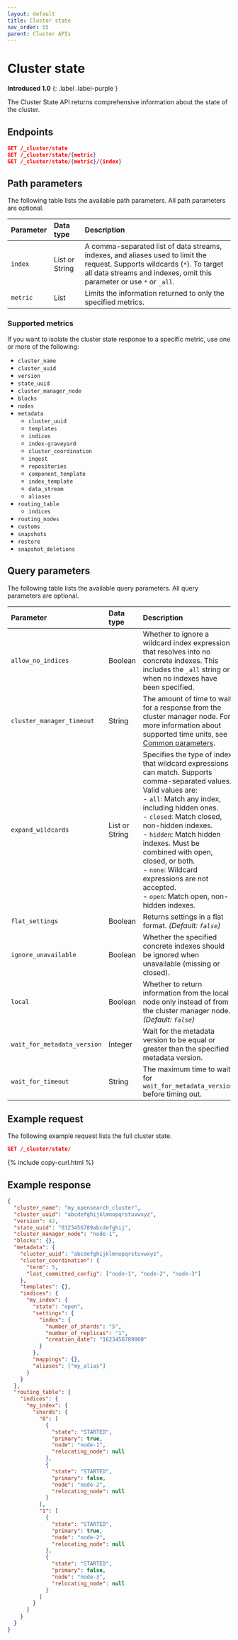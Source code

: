 ```yaml
---
layout: default
title: Cluster state
nav_order: 55
parent: Cluster APIs
---
```


# Cluster state
**Introduced 1.0**
{: .label .label-purple }

The Cluster State API returns comprehensive information about the state of the cluster.

<!-- spec_insert_start
api: cluster.state
component: endpoints
-->
## Endpoints
```json
GET /_cluster/state
GET /_cluster/state/{metric}
GET /_cluster/state/{metric}/{index}
```
<!-- spec_insert_end -->

<!-- spec_insert_start
api: cluster.state
component: path_parameters
-->
## Path parameters

The following table lists the available path parameters. All path parameters are optional.

| Parameter | Data type | Description |
| :--- | :--- | :--- |
| `index` | List or String | A comma-separated list of data streams, indexes, and aliases used to limit the request. Supports wildcards (`*`). To target all data streams and indexes, omit this parameter or use `*` or `_all`. |
| `metric` | List | Limits the information returned to only the specified metrics. |

<!-- spec_insert_end -->

### Supported metrics

If you want to isolate the cluster state response to a specific metric, use one or more of the following:

- `cluster_name`
- `cluster_uuid`
- `version`
- `state_uuid`
- `cluster_manager_node`
- `blocks`
- `nodes`
- `metadata`
  - `cluster_uuid`
  - `templates`
  - `indices`
  - `index-graveyard`
  - `cluster_coordination`
  - `ingest`
  - `repositories`
  - `component_template`
  - `index_template`
  - `data_stream`
  - `aliases`
- `routing_table`
  - `indices`
- `routing_nodes`
- `customs`
- `snapshots`
- `restore`
- `snapshot_deletions`

<!-- spec_insert_start
api: cluster.state
component: query_parameters
include_deprecated: false
-->
## Query parameters

The following table lists the available query parameters. All query parameters are optional.

| Parameter | Data type | Description |
| :--- | :--- | :--- |
| `allow_no_indices` | Boolean | Whether to ignore a wildcard index expression that resolves into no concrete indexes. This includes the `_all` string or when no indexes have been specified. |
| `cluster_manager_timeout` | String | The amount of time to wait for a response from the cluster manager node. For more information about supported time units, see [Common parameters]({{site.url}}{{site.baseurl}}/api-reference/common-parameters/#time-units). |
| `expand_wildcards` | List or String | Specifies the type of index that wildcard expressions can match. Supports comma-separated values. <br> Valid values are: <br> - `all`: Match any index, including hidden ones. <br> - `closed`: Match closed, non-hidden indexes. <br> - `hidden`: Match hidden indexes. Must be combined with open, closed, or both. <br> - `none`: Wildcard expressions are not accepted. <br> - `open`: Match open, non-hidden indexes. |
| `flat_settings` | Boolean | Returns settings in a flat format. _(Default: `false`)_ |
| `ignore_unavailable` | Boolean | Whether the specified concrete indexes should be ignored when unavailable (missing or closed). |
| `local` | Boolean | Whether to return information from the local node only instead of from the cluster manager node. _(Default: `false`)_ |
| `wait_for_metadata_version` | Integer | Wait for the metadata version to be equal or greater than the specified metadata version. |
| `wait_for_timeout` | String | The maximum time to wait for `wait_for_metadata_version` before timing out. |

<!-- spec_insert_end -->


## Example request

The following example request lists the full cluster state.

```json
GET /_cluster/state/
```
{% include copy-curl.html %}

## Example response

```json
{
  "cluster_name": "my_opensearch_cluster",
  "cluster_uuid": "abcdefghijklmnopqrstuvwxyz",
  "version": 42,
  "state_uuid": "0123456789abcdefghij",
  "cluster_manager_node": "node-1",
  "blocks": {},
  "metadata": {
    "cluster_uuid": "abcdefghijklmnopqrstuvwxyz",
    "cluster_coordination": {
      "term": 5,
      "last_committed_config": ["node-1", "node-2", "node-3"]
    },
    "templates": {},
    "indices": {
      "my_index": {
        "state": "open",
        "settings": {
          "index": {
            "number_of_shards": "5",
            "number_of_replicas": "1",
            "creation_date": "1623456789000"
          }
        },
        "mappings": {},
        "aliases": ["my_alias"]
      }
    }
  },
  "routing_table": {
    "indices": {
      "my_index": {
        "shards": {
          "0": [
            {
              "state": "STARTED",
              "primary": true,
              "node": "node-1",
              "relocating_node": null
            },
            {
              "state": "STARTED",
              "primary": false,
              "node": "node-2",
              "relocating_node": null
            }
          ],
          "1": [
            {
              "state": "STARTED",
              "primary": true,
              "node": "node-2",
              "relocating_node": null
            },
            {
              "state": "STARTED",
              "primary": false,
              "node": "node-3",
              "relocating_node": null
            }
          ]
        }
      }
    }
  }
}
```